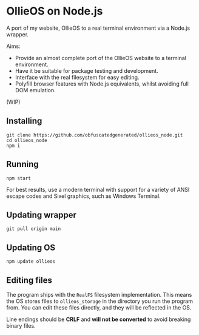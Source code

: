 # OllieOS on Node.js

A port of my website, OllieOS to a real terminal environment via a Node.js wrapper.

Aims:
- Provide an almost complete port of the OllieOS website to a terminal environment.
- Have it be suitable for package testing and development.
- Interface with the real filesystem for easy editing.
- Polyfill browser features with Node.js equivalents, whilst avoiding full DOM emulation.

(WIP)

## Installing

```
git clone https://github.com/obfuscatedgenerated/ollieos_node.git
cd ollieos_node
npm i
```

## Running

`npm start`

For best results, use a modern terminal with support for a variety of ANSI escape codes and Sixel graphics, such as Windows Terminal.

## Updating wrapper

`git pull origin main`

## Updating OS

`npm update ollieos`

## Editing files

The program ships with the `RealFS` filesystem implementation. This means the OS stores files to `ollieos_storage` in the directory you run the program from. You can edit these files directly, and they will be reflected in the OS.

Line endings should be **CRLF** and **will not be converted** to avoid breaking binary files.

